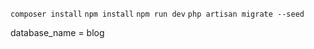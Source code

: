 ```composer install```
```npm install```
```npm run dev```
```php artisan migrate --seed```

database_name = blog
